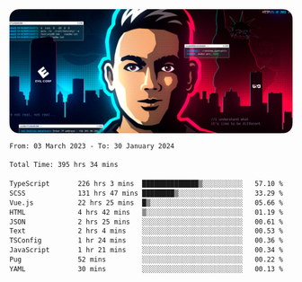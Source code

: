 <img align="center" src="https://github.com/asdzn/asdzn/blob/main/img/cover.png" alt="cover" />

<!--START_SECTION:waka-->

```txt
From: 03 March 2023 - To: 30 January 2024

Total Time: 395 hrs 34 mins

TypeScript       226 hrs 3 mins  ██████████████▒░░░░░░░░░░   57.10 %
SCSS             131 hrs 47 mins ████████▒░░░░░░░░░░░░░░░░   33.29 %
Vue.js           22 hrs 25 mins  █▒░░░░░░░░░░░░░░░░░░░░░░░   05.66 %
HTML             4 hrs 42 mins   ▒░░░░░░░░░░░░░░░░░░░░░░░░   01.19 %
JSON             2 hrs 25 mins   ░░░░░░░░░░░░░░░░░░░░░░░░░   00.61 %
Text             2 hrs 4 mins    ░░░░░░░░░░░░░░░░░░░░░░░░░   00.53 %
TSConfig         1 hr 24 mins    ░░░░░░░░░░░░░░░░░░░░░░░░░   00.36 %
JavaScript       1 hr 21 mins    ░░░░░░░░░░░░░░░░░░░░░░░░░   00.34 %
Pug              52 mins         ░░░░░░░░░░░░░░░░░░░░░░░░░   00.22 %
YAML             30 mins         ░░░░░░░░░░░░░░░░░░░░░░░░░   00.13 %
```

<!--END_SECTION:waka-->





<!-- <h1 align="center">Hi there, I'm <a href="https://asdzn.pro/" target="_blank">Andrew</a> 
<img src="https://github.com/blackcater/blackcater/raw/main/images/Hi.gif" height="32"/></h1>

### Connect with me:
<p align="left">
	<a href="https://vk.com/asdznpro" target="_blank"><img align="center" src="https://github.com/asdzn/asdzn/blob/main/img/icons/vk.svg" alt="VK" height="40" width="40" /></a>
	<a href="mailto:hi@asdzn.pro" target="_blank"><img align="center" src="https://github.com/asdzn/asdzn/blob/main/img/icons/vk-mail.svg" alt="VK Mail" height="40" width="40" /></a>
	<a href="https://t.me/asdznpro" target="_blank"><img align="center" src="https://github.com/asdzn/asdzn/blob/main/img/icons/telegram.svg" alt="Telegram" height="40" width="40" /></a>
</p>

### Tools:
<p align="left">
	<a href="https://www.adobe.com/ru/products/photoshop.html" target="_blank"><img align="center" src="https://github.com/asdzn/asdzn/blob/main/img/icons/photoshop.svg" alt="Photoshop" height="40" width="40" /></a>
	<a href="https://www.adobe.com/ru/products/illustrator.html" target="_blank"><img align="center" src="https://github.com/asdzn/asdzn/blob/main/img/icons/illustrator.svg" alt="Illustrator" height="40" width="40" /></a>
	<a href="https://www.figma.com/" target="_blank"><img align="center" src="https://github.com/asdzn/asdzn/blob/main/img/icons/figma.svg" alt="Figma" height="40" width="40" /></a>
	<a href="https://code.visualstudio.com/" target="_blank"><img align="center" src="https://github.com/asdzn/asdzn/blob/main/img/icons/vs-code.svg" alt="VS Code" height="40" width="40" /></a>
	<a href="https://git-scm.com/" target="_blank"><img align="center" src="https://github.com/asdzn/asdzn/blob/main/img/icons/git.svg" alt="Git" height="40" width="40" /></a>
	<a href="https://reactjs.org/" target="_blank"><img align="center" src="https://github.com/asdzn/asdzn/blob/main/img/icons/react.svg" alt="React" height="40" width="40" /></a>
</p>

### Languages:
<p align="left">
	<a href="https://www.javascript.com/" target="_blank"><img align="center" src="https://github.com/asdzn/asdzn/blob/main/img/icons/js.svg" alt="JavaScript" height="40" width="40" /></a>
	<a href="https://www.typescriptlang.org/" target="_blank"><img align="center" src="https://github.com/asdzn/asdzn/blob/main/img/icons/ts.svg" alt="TypeScript" height="40" width="40" /></a>
</p> -->
